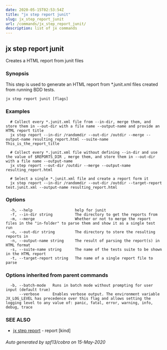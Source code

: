```yaml
---
date: 2020-05-15T02:53:54Z
title: "jx step report junit"
slug: jx_step_report_junit
url: /commands/jx_step_report_junit/
description: list of jx commands
---
```

## jx step report junit

Creates a HTML report from junit files

### Synopsis

This step is used to generate an HTML report from *.junit.xml files created from running BDD tests.

```
jx step report junit [flags]
```

### Examples

```
  # Collect every *.junit.xml file from --in-dir, merge them, and store them in --out-dir with a file name --output-name and provide an HTML report title
  jx step report --in-dir /randomdir --out-dir /outdir --merge --output-name resulting_report.html --suite-name This_is_the_report_title
  
  # Collect every *.junit.xml file without defining --in-dir and use the value of $REPORTS_DIR , merge them, and store them in --out-dir with a file name --output-name
  jx step report --out-dir /outdir --merge --output-name resulting_report.html
  
  # Select a single *.junit.xml file and create a report form it
  jx step report --in-dir /randomdir --out-dir /outdir --target-report test.junit.xml --output-name resulting_report.html
```

### Options

```
  -h, --help                   help for junit
  -f, --in-dir string          The directory to get the reports from
  -m, --merge                  Whether or not to merge the report files in the "in-folder" to parse them and show it as a single test run
  -o, --out-dir string         The directory to store the resulting reports in
  -n, --output-name string     The result of parsing the report(s) in HTML format
  -s, --suite-name string      The name of the tests suite to be shown in the HTML report
  -t, --target-report string   The name of a single report file to parse
```

### Options inherited from parent commands

```
  -b, --batch-mode   Runs in batch mode without prompting for user input (default true)
      --verbose      Enables verbose output. The environment variable JX_LOG_LEVEL has precedence over this flag and allows setting the logging level to any value of: panic, fatal, error, warning, info, debug, trace
```

### SEE ALSO

* [jx step report](/commands/jx_step_report/)	 - report [kind]

###### Auto generated by spf13/cobra on 15-May-2020
